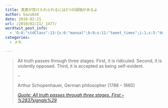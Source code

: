 ```yaml
---
title: 真実が受け入れられるには3つの段階があるよ
author: kazu634
date: 2010-02-21
url: /2010/02/21/_1477/
wordtwit_post_info:
  - 'O:8:"stdClass":13:{s:6:"manual";b:0;s:11:"tweet_times";i:1;s:5:"delay";i:0;s:7:"enabled";i:1;s:10:"separation";s:2:"60";s:7:"version";s:3:"3.7";s:14:"tweet_template";b:0;s:6:"status";i:2;s:6:"result";a:0:{}s:13:"tweet_counter";i:2;s:13:"tweet_log_ids";a:1:{i:0;i:5127;}s:9:"hash_tags";a:0:{}s:8:"accounts";a:1:{i:0;s:7:"kazu634";}}'
categories:
  - メモ

---
```

<div class="section">
<blockquote title="Quote" cite="http://37signals.com/svn/posts/2175-all-truth-passes-through-three-stages-first">
<p>
      All truth passes through three stages. First, it is ridiculed. Second, it is violently opposed. Third, it is accepted as being self-evident.
</p>
    
<p>
      &#8211;
</p>
    
<p>
      Arthur Schopenhauer, German philosopher (1788 &#8211; 1860)
</p>
    
<p>
<cite><a href="http://37signals.com/svn/posts/2175-all-truth-passes-through-three-stages-first" onclick="__gaTracker('send', 'event', 'outbound-article', 'http://37signals.com/svn/posts/2175-all-truth-passes-through-three-stages-first', 'Quote: All truth passes through three stages. First &#8211; %2837signals%29');" target="_blank">Quote: All truth passes through three stages. First &#8211; %2837signals%29</a></cite>
</p>
</blockquote>
</div>